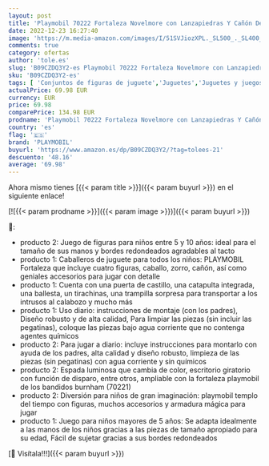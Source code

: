 ```yaml
---
layout: post
title: 'Playmobil 70222 Fortaleza Novelmore con Lanzapiedras Y Cañón De Agua  para Niños Mayores De 5 Años + Novelmore Templo del Tiempo con Efectos De Luz  para Niños De 5 A 10 Años De Edad  70223 '
date: 2022-12-23 16:27:40
image: 'https://m.media-amazon.com/images/I/51SVJiozXPL._SL500_._SL400_.jpg'
comments: true
category: ofertas
author: 'tole.es'
slug: 'B09CZDQ3Y2-es Playmobil 70222 Fortaleza Novelmore con Lanzapiedras Y...'
sku: 'B09CZDQ3Y2-es'
tags: [ 'Conjuntos de figuras de juguete','Juguetes','Juguetes y juegos','Muñecos y figuras','playmobil','🇪🇸', ]
actualPrice: 69.98 EUR
currency: EUR
price: 69.98
comparePrice: 134.98 EUR
prodname: 'Playmobil 70222 Fortaleza Novelmore con Lanzapiedras Y Cañón De Agua  para Niños Mayores De 5 Años + Novelmore Templo del Tiempo con Efectos De Luz  para Niños De 5 A 10 Años De Edad  70223 '
country: 'es'
flag: '🇪🇸'
brand: 'PLAYMOBIL'
buyurl: 'https://www.amazon.es/dp/B09CZDQ3Y2/?tag=tolees-21'
descuento: '48.16'
average: '69.98'
---
```


Ahora mismo tienes [{{< param title >}}]({{< param buyurl >}}) en el siguiente enlace!

[![{{< param prodname >}}]({{< param image >}})]({{< param buyurl >}})

🔎:

- producto 2: Juego de figuras para niños entre 5 y 10 años: ideal para el tamaño de sus manos y bordes redondeados agradables al tacto
- producto 1: Caballeros de juguete para todos los niños: PLAYMOBIL Fortaleza que incluye cuatro figuras, caballo, zorro, cañón, así como geniales accesorios para jugar con detalle
- producto 1: Cuenta con una puerta de castillo, una catapulta integrada, una ballesta, un tirachinas, una trampilla sorpresa para transportar a los intrusos al calabozo y mucho más
- producto 1: Uso diario: instrucciones de montaje (con los padres), Diseño robusto y de alta calidad, Para limpiar las piezas (sin incluir las pegatinas), coloque las piezas bajo agua corriente que no contenga agentes químicos
- producto 2: Para jugar a diario: incluye instrucciones para montarlo con ayuda de los padres, alta calidad y diseño robusto, limpieza de las piezas (sin pegatinas) con agua corriente y sin químicos
- producto 2: Espada luminosa que cambia de color, escritorio giratorio con función de disparo, entre otros, ampliable con la fortaleza playmobil de los bandidos burnham (70221)
- producto 2: Diversión para niños de gran imaginación: playmobil templo del tiempo con figuras, muchos accesorios y armadura mágica para jugar
- producto 1: Juego para niños mayores de 5 años: Se adapta idealmente a las manos de los niños gracias a las piezas de tamaño apropiado para su edad, Fácil de sujetar gracias a sus bordes redondeados

[🛒 Visítala!!!]({{< param buyurl >}})
